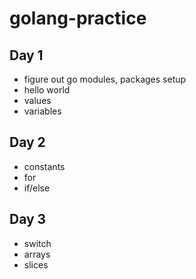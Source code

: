 # golang-practice 

## Day 1 
- figure out go modules, packages setup 
- hello world 
- values 
- variables
## Day 2 
- constants 
- for 
- if/else
## Day 3 
- switch 
- arrays 
- slices 


